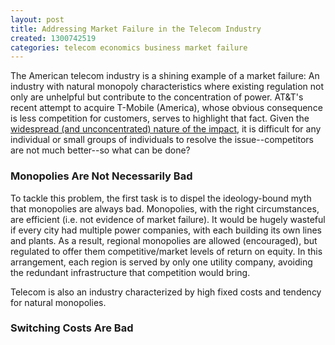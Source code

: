```yaml
---
layout: post
title: Addressing Market Failure in the Telecom Industry
created: 1300742519
categories: telecom economics business market failure
---
```

The American telecom industry is a shining example of a market failure: An industry with natural monopoly characteristics where existing regulation not only are unhelpful but contribute to the concentration of power. AT&T's recent attempt to acquire T-Mobile (America), whose obvious consequence is less competition for customers, serves to highlight that fact. Given the <a href="/node/1093">widespread (and unconcentrated) nature of the impact</a>, it is difficult for any individual or small groups of individuals to resolve the issue--competitors are not much better--so what can be done?

<h3>Monopolies Are Not Necessarily Bad</h3>

To tackle this problem, the first task is to dispel the ideology-bound myth that monopolies are always bad. Monopolies, with the right circumstances, are efficient (i.e. not evidence of market failure). It would be hugely wasteful if every city had multiple power companies, with each building its own lines and plants. As a result, regional monopolies are allowed (encouraged), but regulated to offer them competitive/market levels of return on equity. In this arrangement, each region is served by only one utility company, avoiding the redundant infrastructure that competition would bring.

Telecom is also an industry characterized by high fixed costs and tendency for natural monopolies. 

<h3>Switching Costs Are Bad</h3>

